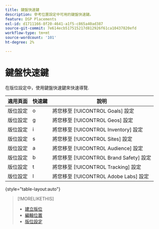 ```yaml
---
title: 鍵盤快速鍵
description: 參考位置設定中可用的鍵盤快速鍵。
feature: DSP Placements
exl-id: d1711166-8f20-4641-a1f5-c865a40ad387
source-git-commit: 7e614ecb517515217d812926f61ca10437820efd
workflow-type: tm+mt
source-wordcount: '101'
ht-degree: 2%

---
```


# 鍵盤快速鍵

在版位設定中，使用鍵盤快速鍵來快速導覽<!-- and to create ads and placements -->.

| 適用頁面 | 快速鍵 | 說明 |
| ---------------| ----------- | ---------------------- |
| 版位設定 | o | 將您移至 [!UICONTROL Goals] 設定 |
| 版位設定 | g | 將您移至 [!UICONTROL Geos] 設定 |
| 版位設定 | i | 將您移至 [!UICONTROL Inventory] 設定 |
| 版位設定 | s | 將您移至 [!UICONTROL Sites] 設定 |
| 版位設定 | a | 將您移至 [!UICONTROL Audience] 設定 |
| 版位設定 | b | 將您移至 [!UICONTROL Brand Safety] 設定 |
| 版位設定 | t | 將您移至 [!UICONTROL Tracking] 設定 |
| 版位設定 | l | 將您移至 [!UICONTROL Adobe Labs] 設定 |

{style=&quot;table-layout:auto&quot;}

<!-- | Legacy placement settings | npv | Lets you create a new video placement | -->
<!-- | Legacy placement settings | npd | Lets you create a new display placement | -->
<!-- | Legacy placement settings | nav | Lets you create a new video ad | -->
<!-- | Legacy placement settings | nad | Lets you create a new display ad| -->

>[!MORELIKETHIS]
>
>* [建立版位](/help/dsp/campaign-management/placements/placement-create.md)
>* [編輯位置](/help/dsp/campaign-management/placements/placement-edit.md)
>* [版位設定](/help/dsp/campaign-management/placements/placement-settings.md)

